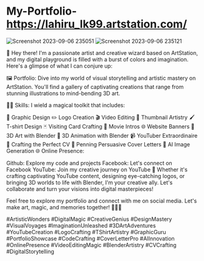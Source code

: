 # My-Portfolio- https://lahiru_lk99.artstation.com/
![Screenshot 2023-09-06 235051](https://github.com/Lahiru-LK/My-Portfolio-/assets/104630433/0d7d6fe7-7791-4323-badd-87fbda4f3606)
![Screenshot 2023-09-06 235121](https://github.com/Lahiru-LK/My-Portfolio-/assets/104630433/3e4637ae-6097-4427-a003-f137f28ff0c5)

🎨 Hey there! I'm a passionate artist and creative wizard based on ArtStation, and my digital playground is filled with a burst of colors and imagination. Here's a glimpse of what I can conjure up:

🖼️ Portfolio: Dive into my world of visual storytelling and artistic mastery on ArtStation. You'll find a gallery of captivating creations that range from stunning illustrations to mind-bending 3D art.

🧙‍♂️ Skills: I wield a magical toolkit that includes:

🎨 Graphic Design
✏️ Logo Creation
🎬 Video Editing
📸 Thumbnail Artistry
🖌️ T-shirt Design
🃏 Visiting Card Crafting
🎥 Movie Intros
🌐 Website Banners
🌟 3D Art with Blender
🚀 3D Animation with Blender
📹 YouTuber Extraordinaire
📄 Crafting the Perfect CV
💌 Penning Persuasive Cover Letters
🤖 AI Image Generation
🌐 Online Presence:

Github: Explore my code and projects
Facebook: Let's connect on Facebook
YouTube: Join my creative journey on YouTube
🎥 Whether it's crafting captivating YouTube content, designing eye-catching logos, or bringing 3D worlds to life with Blender, I'm your creative ally. Let's collaborate and turn your visions into digital masterpieces!

Feel free to explore my portfolio and connect with me on social media. Let's make art, magic, and memories together! 🌟🎨🚀

#ArtisticWonders #DigitalMagic #CreativeGenius #DesignMastery #VisualVoyages #ImaginationUnleashed #3DArtAdventures #YouTubeCreation #LogoCrafting #TShirtArtistry #GraphicGuru
#PortfolioShowcase #CodeCrafting #CoverLetterPro #AIInnovation #OnlinePresence #VideoEditingMagic #BlenderArtistry #CVCrafting #DigitalStorytelling
